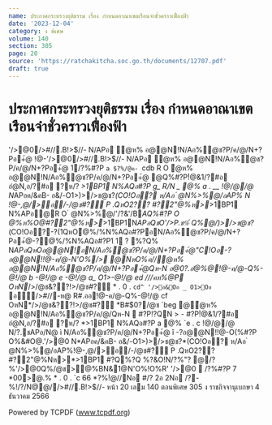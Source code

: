 ```yaml
---
name: ประกาศกระทรวงยุติธรรม เรื่อง กำหนดอาณาเขตเรือนจำชั่วคราวเฟื่องฟ้า
date: '2023-12-04'
category: ง พิเศษ
volume: 140
section: 305
page: 20
source: 'https://ratchakitcha.soc.go.th/documents/12707.pdf'
draft: true
---
```


# ประกาศกระทรวงยุติธรรม เรื่อง กำหนดอาณาเขตเรือนจำชั่วคราวเฟื่องฟ้า

'/>@0/>#//.B!>$//- N/APอ ํ@ห% อ@@N!N/Aอ%ํ@ช?P/ค/@/N+?Pอ+้@ !@-'/>@0/>#//.B!>$//- N/APอ ํ@ห% อ@@N!N/Aอ%ํ@ช?P/ค/@/N+?Pอ+้@ 1/?%#?P `a $?%/@ค- `cdb R O ํ@ห% อ@@N!N/Aอ%ํ@ช?P/ค/@/N+?Pอ+้@ @Q%#?P!ํ@&1/?#อ อํ@N,อ/?#อ ?ห/? *>1BP1 N%AQอ#?P g_ R/N _ @% a . __ !@/@/@ N*APอค/&คB- อ&/-O1>)>/>ช@ช?*(CO!Oอ? ห/Aอ ํ @N%>%@/อAP% N !@-,@/>อ/-/@ช#?์ P .QหO2?? #?2"@%ห>*>1BP1 N%APอ@R O ํ @N%>%@/'/?&'/B*AQ%#?P O @%ห%O@#?2"@%ห>*>1BP1N*APอQชO'/>P.ช%์ Q%@/)>/>ช@ช?*(CO!Oอ?-?(1QหOํ@%/%N%AQอ#?PอN/Aอ%ํ@ช?P/ค/@/N+?Pอ+้@-?ํ@%/%N%AQอ#?P1 1 ? %?Q% N*APอQหOอ@@N!อN/Aอ%ํ@ช?P/ค/@/N+?Pอ+้@"C!Oอ-?อ@@N!!@-ค/@-N'O%/> @NหO%ค//ํ@ห% อ@@N!N/Aอ%ํ@ช?P/ค/@/N+?Pอ+้@Qห-N อ@0?.อํ@%@!@-ค/@-Q%-@!/@ b -@!/@ e -@!/@ a_ O1>-@!/@ ed ///คห%@P OหN*/>/@ช&??!>/@ช#?์ * . 0 . `cd^ '/>อ&Oอ _ O1>Oอ ` อ/>#//-ห@ R#.ออ!@-ค/@-Q%-@!/@ cf OหN*/>/@ช&??!>/@ช#?์ *B#$0?/@ช `beg @ํ@ห% อ@@N!N/Aอ%ํ@ช?P/ค/@/Qห-N  #?P!?QN > - #?P!ํ@&1/?#อ อํ@N,อ/?#อ ?ห/? *>1BP1 N%AQอ#?P a @% `e . c !@/@/@ N/?.ชAPอ/N@ ì N/Aอ%ํ@ช?P/ค/@/N+?Pอ+้@ î -?อ@@N!!@-O(%#?P O%&#O@.'/>@0 N*APอค/&คB- อ&/-O1>)>/>ช@ช?*(CO!Oอ? ห/Aอ ํ @N%>%@/อAP%!@-,@/>อ/-/@ช#?์ P .QหO2?? #?2"@%Nห>*>1BP1 #?Q%?Q %?&O!N/?%"? @/?%'/>@0Q%/@ช>@%BN&1@N'O%!O%R' '/>@0  /?%#?P 7 *00>@.% * . 0 . `c 66 *?%!ํ@//Nอ #/? 2อ 2Nอ /?-%!/?/N@@//>#//.B!>$//- หน้า 20 เลม 140 ตอนพิเศษ 305 ง ราชกิจจานุเบกษา 4 ธันวาคม 2566

Powered by TCPDF (www.tcpdf.org)
